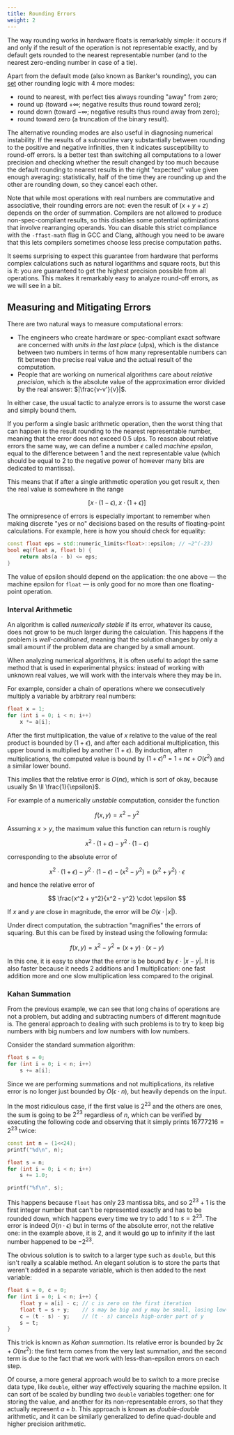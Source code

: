 ```yaml
---
title: Rounding Errors
weight: 2
---
```


The way rounding works in hardware floats is remarkably simple: it occurs if and only if the result of the operation is not representable exactly, and by default gets rounded to the nearest representable number (and to the nearest zero-ending number in case of a tie).

Apart from the default mode (also known as Banker's rounding), you can [set](https://www.cplusplus.com/reference/cfenv/fesetround/) other rounding logic with 4 more modes:

* round to nearest, with perfect ties always rounding "away" from zero;
* round up (toward $+∞$; negative results thus round toward zero);
* round down (toward $-∞$; negative results thus round away from zero);
* round toward zero (a truncation of the binary result).

The alternative rounding modes are also useful in diagnosing numerical instability. If the results of a subroutine vary substantially between rounding to the positive and negative infinities, then it indicates susceptibility to round-off errors. Is a better test than switching all computations to a lower precision and checking whether the result changed by too much because the default rounding to nearest results in the right "expected" value given enough averaging: statistically, half of the time they are rounding up and the other are rounding down, so they cancel each other.

Note that while most operations with real numbers are commutative and associative, their rounding errors are not: even the result of $(x+y+z)$ depends on the order of summation. Compilers are not allowed to produce non-spec-compliant results, so this disables some potential optimizations that involve rearranging operands. You can disable this strict compliance with the `-ffast-math` flag in GCC and Clang, although you need to be aware that this lets compilers sometimes choose less precise computation paths.

It seems surprising to expect this guarantee from hardware that performs complex calculations such as natural logarithms and square roots, but this is it: you are guaranteed to get the highest precision possible from all operations. This makes it remarkably easy to analyze round-off errors, as we will see in a bit.

## Measuring and Mitigating Errors

There are two natural ways to measure computational errors:

* The engineers who create hardware or spec-compliant exact software are concerned with *units in the last place* (ulps), which is the distance between two numbers in terms of how many representable numbers can fit between the precise real value and the actual result of the computation.
* People that are working on numerical algorithms care about *relative precision*, which is the absolute value of the approximation error divided by the real answer: $|\frac{v-v'}{v}|$.

In either case, the usual tactic to analyze errors is to assume the worst case and simply bound them.

If you perform a single basic arithmetic operation, then the worst thing that can happen is the result rounding to the nearest representable number, meaning that the error does not exceed 0.5 ulps. To reason about relative errors the same way, we can define a number $\epsilon$ called *machine epsilon*, equal to the difference between $1$ and the next representable value (which should be equal to 2 to the negative power of however many bits are dedicated to mantissa).

This means that if after a single arithmetic operation you get result $x$, then the real value is somewhere in the range

$$
[x \cdot (1-\epsilon),\; x \cdot (1 + \epsilon)]
$$

The omnipresence of errors is especially important to remember when making discrete "yes or no" decisions based on the results of floating-point calculations. For example, here is how you should check for equality:

```c++
const float eps = std::numeric_limits<float>::epsilon; // ~2^(-23)
bool eq(float a, float b) {
    return abs(a - b) <= eps;
}
```

The value of epsilon should depend on the application: the one above — the machine epsilon for `float` — is only good for no more than one floating-point operation.

### Interval Arithmetic

An algorithm is called *numerically stable* if its error, whatever its cause, does not grow to be much larger during the calculation. This happens if the problem is *well-conditioned*, meaning that the solution changes by only a small amount if the problem data are changed by a small amount.

When analyzing numerical algorithms, it is often useful to adopt the same method that is used in experimental physics: instead of working with unknown real values, we will work with the intervals where they may be in.

For example, consider a chain of operations where we consecutively multiply a variable by arbitrary real numbers:

```cpp
float x = 1;
for (int i = 0; i < n; i++)
    x *= a[i];
```

After the first multiplication, the value of $x$ relative to the value of the real product is bounded by $(1 + \epsilon)$, and after each additional multiplication, this upper bound is multiplied by another $(1 + \epsilon)$. By induction, after $n$ multiplications, the computed value is bound by $(1 + \epsilon)^n = 1 + n \epsilon + O(\epsilon^2)$ and a similar lower bound.

This implies that the relative error is $O(n \epsilon)$, which is sort of okay, because usually $n \ll \frac{1}{\epsilon}$.

For example of a numerically *unstable* computation, consider the function

$$
f(x, y) = x^2 - y^2
$$

Assuming $x > y$, the maximum value this function can return is roughly

$$
x^2 \cdot (1 + \epsilon) - y^2 \cdot (1 - \epsilon)
$$

corresponding to the absolute error of

$$
x^2 \cdot (1 + \epsilon) - y^2 \cdot (1 - \epsilon) - (x^2 - y^2) = (x^2 + y^2) \cdot \epsilon
$$

and hence the relative error of

$$
\frac{x^2 + y^2}{x^2 - y^2} \cdot \epsilon
$$

If $x$ and $y$ are close in magnitude, the error will be $O(\epsilon \cdot |x|)$.

Under direct computation, the subtraction "magnifies" the errors of squaring. But this can be fixed by instead using the following formula:

$$
f(x, y) = x^2 - y^2 = (x + y) \cdot (x - y)
$$

In this one, it is easy to show that the error is be bound by $\epsilon \cdot |x - y|$. It is also faster because it needs 2 additions and 1 multiplication: one fast addition more and one slow multiplication less compared to the original.

### Kahan Summation

From the previous example, we can see that long chains of operations are not a problem, but adding and subtracting numbers of different magnitude is. The general approach to dealing with such problems is to try to keep big numbers with big numbers and low numbers with low numbers.

Consider the standard summation algorithm:

```c++
float s = 0;
for (int i = 0; i < n; i++)
    s += a[i];
```

Since we are performing summations and not multiplications, its relative error is no longer just bounded by $O(\epsilon \cdot n)$, but heavily depends on the input.

In the most ridiculous case, if the first value is $2^{23}$ and the others are ones, the sum is going to be $2^{23}$ regardless of $n$, which can be verified by executing the following code and observing that it simply prints $16777216 = 2^{23}$ twice:

```cpp
const int n = (1<<24);
printf("%d\n", n);

float s = n;
for (int i = 0; i < n; i++)
    s += 1.0;

printf("%f\n", s);
```

This happens because `float` has only 23 mantissa bits, and so $2^{23} + 1$ is the first integer number that can't be represented exactly and has to be rounded down, which happens every time we try to add $1$ to $s = 2^{23}$. The error is indeed $O(n \cdot \epsilon)$ but in terms of the absolute error, not the relative one: in the example above, it is $2$, and it would go up to infinity if the last number happened to be $-2^{23}$.

The obvious solution is to switch to a larger type such as `double`, but this isn't really a scalable method. An elegant solution is to store the parts that weren't added in a separate variable, which is then added to the next variable:

```c++
float s = 0, c = 0;
for (int i = 0; i < n; i++) {
    float y = a[i] - c; // c is zero on the first iteration
    float t = s + y;    // s may be big and y may be small, losing low-order bits of y
    c = (t - s) - y;    // (t - s) cancels high-order part of y
    s = t;
}
```

This trick is known as *Kahan summation*. Its relative error is bounded by $2 \epsilon + O(n \epsilon^2)$: the first term comes from the very last summation, and the second term is due to the fact that we work with less-than-epsilon errors on each step.

Of course, a more general approach would be to switch to a more precise data type, like `double`, either way effectively squaring the machine epsilon. It can sort of be scaled by bundling two `double` variables together: one for storing the value, and another for its non-representable errors, so that they actually represent $a+b$. This approach is known as *double-double* arithmetic, and it can be similarly generalized to define quad-double and higher precision arithmetic.

<!--

## Conversion to Decimal

It is unfortunate that humans evolved to have 10 fingers, because owing to this fact we ended up with a very clumsy number system.

Digit is actually also a anatomical term meaning either a finger or a toe

Six fingers on each hand would be more convenient, because it would be straightforward to divide numbers by 2, 3, 4 and 6. This numbering system was used by ancient Babylonians, and it is still the reason why we have 60 seconds in a minute, 24 hours in a day, 12 months and 6 cans of beer in a pack: you can perfectly divide items by low divisors.

Four fingers on each hand (like in The Simpsons) would give us a very convenient octal system where you can divide by powers of 2, although most people would not start appreciating it until invention of computers.

But here we are, and we have a problem of converting binary floating-point numbers to decimal numbers in scientific notation. But what does that even mean, exactly?

Note that some decimal numbers are not representable in finite form in binary. Here is a famous JavaScript joke (that you can reproduce by pressing F12 in your browser):

```
> 0.1
< 0.1
> 0.2
< 0.2
> 0.1+0.2
< 0.30000000000000004
```

Neither of them are exact, so JavaScript prints the shortest number that would be parsed back as the same number (reading numbers is defined similarly: it rounds to the closest representable number). The result of "0.3" and "0.1+0.2" is off by exactly one ULP, so it isn't printed as 0.3.

The way to approach any hard problem is to figure out how to solve some partial cases in then to figure out how to reduce the initial problem. Let's start with processing the sign bit: it's simple, just print "-" in front of a number in case it is 1. Next, we can check for special values.

Then, we can notice that some numbers are easy to print. If we have 23-bit mantissa and our exponent value is exactly 23, then we can reinterpret the mantissa as integer, add it to $2^23$ (the implicit 1) and then print it as we would print an integer. We can also do the same thing for small exponents, except that we would need to multiply that intermediate integer by a small power of two.

But what to do in general case, if the exponent value is either too large or too small? We can reduce the problem to the previous case by multiplying it by $\frac{10^a}{2^b}$ for some integers $a$ and $b$ with precise enough arithmetic so that the exponent is small.

Multiplying or dividing by 10 is the same as incrementing the exponent (the resulting one after the "e" in scientific notation, not the binary). The idea is to find a proper power of 10 so that the resulting number will have . We need to precalculate numbers of the form $\frac{10^a}{2^b}$ (since exponent is limited, there won't be many of them). To get the precalculated number, we need to look at the exponent (or possibly its neighbors).

The tricky part is the "shortest possible". It can be solved by printing digits one by one and trying to parse it back, but this would be too slow.

How many decimal digits do we need to print a `float`?

-->

